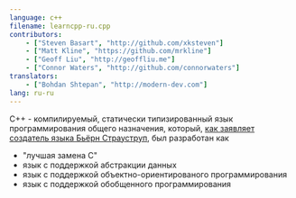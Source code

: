 ```yaml
---
language: c++
filename: learncpp-ru.cpp
contributors:
    - ["Steven Basart", "http://github.com/xksteven"]
    - ["Matt Kline", "https://github.com/mrkline"]
    - ["Geoff Liu", "http://geoffliu.me"]
    - ["Connor Waters", "http://github.com/connorwaters"]
translators:
    - ["Bohdan Shtepan", "http://modern-dev.com"]
lang: ru-ru
---
```


C++ - компилируемый, статически типизированный язык программирования общего назначения, который,
[как заявляет создатель языка Бьёрн Страуструп](http://channel9.msdn.com/Events/Lang-NEXT/Lang-NEXT-2014/Keynote),
был разработан как

- "лучшая замена C"
- язык с поддержкой абстракции данных
- язык с поддержкой объектно-ориентированого программирования
- язык с поддержкой обобщенного программирования